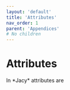 ```yaml
---
layout: 'default'
title: 'Attributes'
nav_order: 1
parent: 'Appendices'
# No children
---
```


# Attributes

In \*Jacy\* attributes are

